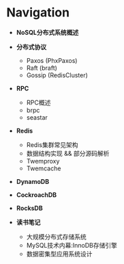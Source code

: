 # Navigation

*  **NoSQL分布式系统概述**

* **分布式协议**
	* Paxos (PhxPaxos)
	* Raft (braft)
	* Gossip (RedisCluster)
* **RPC**
	* RPC概述
	* brpc
	* seastar
* **Redis**
	* Redis集群常见架构
	* 数据结构实现 && 部分源码解析
	* Twemproxy
	* Twemcache
* **DynamoDB**
* **CockroachDB**
* **RocksDB**
* **读书笔记**
	* 大规模分布式存储系统
	* MySQL技术内幕:InnoDB存储引擎
	* 数据密集型应用系统设计
